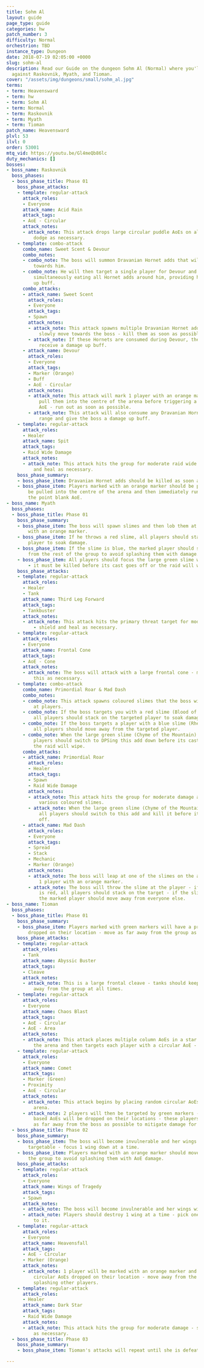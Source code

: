 ```yaml
---
title: Sohm Al
layout: guide
page_type: guide
categories: hw
patch_number: 3
difficulty: Normal
orchestrion: TBD
instance_type: Dungeon
date: 2018-07-19 02:05:00 +0000
slug: sohm-al
description: Read our Guide on the dungeon Sohm Al (Normal) where you'll face off
  against Raskovnik, Myath, and Tioman.
cover: "/assets/img/dungeons/small/sohm_al.jpg"
terms:
- term: Heavensward
- term: hw
- term: Sohm Al
- term: Normal
- term: Raskovnik
- term: Myath
- term: Tioman
patch_name: Heavensward
plvl: 53
ilvl: 0
order: 53001
mtq_vid: https://youtu.be/Gl4meQb86lc
duty_mechanics: []
bosses:
- boss_name: Raskovnik
  boss_phases:
  - boss_phase_title: Phase 01
    boss_phase_attacks:
    - template: regular-attack
      attack_roles:
      - Everyone
      attack_name: Acid Rain
      attack_tags:
      - AoE - Circular
      attack_notes:
      - attack_note: This attack drops large circular puddle AoEs on all players -
          dodge as necessary.
    - template: combo-attack
      combo_name: Sweet Scent & Devour
      combo_notes:
      - combo_note: The boss will summon Dravanian Hornet adds that will slowly move
          towards him.
      - combo_note: He will then target a single player for Devour and pull them in,
          simultaneously eating all Hornet adds around him, providing him with a damage
          up buff.
      combo_attacks:
      - attack_name: Sweet Scent
        attack_roles:
        - Everyone
        attack_tags:
        - Spawn
        attack_notes:
        - attack_note: This attack spawns multiple Dravanian Hornet adds that will
            slowly move towards the boss - kill them as soon as possible.
        - attack_note: If these Hornets are consumed during Devour, the boss will
            receive a damage up buff.
      - attack_name: Devour
        attack_roles:
        - Everyone
        attack_tags:
        - Marker (Orange)
        - Buff
        - AoE - Circular
        attack_notes:
        - attack_note: This attack will mark 1 player with an orange marker and then
            pull them into the centre of the arena before triggering a point blank
            AoE - run out as soon as possible.
        - attack_note: This attack will also consume any Dravanian Hornet adds within
            range and give the boss a damage up buff.
    - template: regular-attack
      attack_roles:
      - Healer
      attack_name: Spit
      attack_tags:
      - Raid Wide Damage
      attack_notes:
      - attack_note: This attack hits the group for moderate raid wide damage - shield
          and heal as necessary.
    boss_phase_summary:
    - boss_phase_item: Dravanian Hornet adds should be killed as soon as possible.
    - boss_phase_item: Players marked with an orange marker should be prepared to
        be pulled into the centre of the arena and then immediately run out to avoid
        the point blank AoE.
- boss_name: Myath
  boss_phases:
  - boss_phase_title: Phase 01
    boss_phase_summary:
    - boss_phase_item: The boss will spawn slimes and then lob them at a player marked
        with an orange marker.
    - boss_phase_item: If he throws a red slime, all players should stack on the marked
        player to soak damage.
    - boss_phase_item: If the slime is blue, the marked player should spread away
        from the rest of the group to avoid splashing them with damage.
    - boss_phase_item: All players should focus the large green slime when it spawns
        - it must be killed before its cast goes off or the raid will wipe.
    boss_phase_attacks:
    - template: regular-attack
      attack_roles:
      - Healer
      - Tank
      attack_name: Third Leg Forward
      attack_tags:
      - Tankbuster
      attack_notes:
      - attack_note: This attack hits the primary threat target for moderate damage
          - shield and heal as necessary.
    - template: regular-attack
      attack_roles:
      - Everyone
      attack_name: Frontal Cone
      attack_tags:
      - AoE - Cone
      attack_notes:
      - attack_note: The boss will attack with a large frontal cone - move out of
          this as necessary.
    - template: combo-attack
      combo_name: Primordial Roar & Mad Dash
      combo_notes:
      - combo_note: This attack spawns coloured slimes that the boss will then hurl
          at players.
      - combo_note: If the boss targets you with a red slime (Blood of the Mountain)
          all players should stack on the targeted player to soak damage.
      - combo_note: If the boss targets a player with a blue slime (Rheum of the Mountain)
          all players should move away from the targeted player.
      - combo_note: When the large green slime (Chyme of the Mountain) spawns, all
          players should switch to DPSing this add down before its cast goes off or
          the raid will wipe.
      combo_attacks:
      - attack_name: Primordial Roar
        attack_roles:
        - Healer
        attack_tags:
        - Spawn
        - Raid Wide Damage
        attack_notes:
        - attack_note: This attack hits the group for moderate damage and then spawns
            various coloured slimes.
        - attack_note: When the large green slime (Chyme of the Mountain) spawns,
            all players should switch to this add and kill it before its cast goes
            off.
      - attack_name: Mad Dash
        attack_roles:
        - Everyone
        attack_tags:
        - Spread
        - Stack
        - Mechanic
        - Marker (Orange)
        attack_notes:
        - attack_note: The boss will leap at one of the slimes on the arena and target
            1 player with an orange marker.
        - attack_note: The boss will throw the slime at the player - if the slime
            is red, all players should stack on the target - if the slime is blue,
            the marked player should move away from everyone else.
- boss_name: Tioman
  boss_phases:
  - boss_phase_title: Phase 01
    boss_phase_summary:
    - boss_phase_item: Players marked with green markers will have a proximity AoE
        dropped on their location - move as far away from the group as possible.
    boss_phase_attacks:
    - template: regular-attack
      attack_roles:
      - Tank
      attack_name: Abyssic Buster
      attack_tags:
      - Cleave
      attack_notes:
      - attack_note: This is a large frontal cleave - tanks should keep the boss facing
          away from the group at all times.
    - template: regular-attack
      attack_roles:
      - Everyone
      attack_name: Chaos Blast
      attack_tags:
      - AoE - Circular
      - AoE - Area
      attack_notes:
      - attack_note: This attack places multiple column AoEs in a star pattern on
          the arena and then targets each player with a circular AoE - dodge as necessary.
    - template: regular-attack
      attack_roles:
      - Everyone
      attack_name: Comet
      attack_tags:
      - Marker (Green)
      - Proximity
      - AoE - Circular
      attack_notes:
      - attack_note: This attack begins by placing random circular AoEs around the
          arena.
      - attack_note: 2 players will then be targeted by green markers - proximity
          based AoEs will be dropped on their locations - these players should move
          as far away from the boss as possible to mitigate damage for everyone else.
  - boss_phase_title: Phase 02
    boss_phase_summary:
    - boss_phase_item: The boss will become invulnerable and her wings will become
        targetable - focus 1 wing down at a time.
    - boss_phase_item: Players marked with an orange marker should move away from
        the group to avoid splashing them with AoE damage.
    boss_phase_attacks:
    - template: regular-attack
      attack_roles:
      - Everyone
      attack_name: Wings of Tragedy
      attack_tags:
      - Spawn
      attack_notes:
      - attack_note: The boss will become invulnerable and her wings will become targetable.
      - attack_note: Players should destroy 1 wing at a time - pick one and stick
          to it.
    - template: regular-attack
      attack_roles:
      - Everyone
      attack_name: Heavensfall
      attack_tags:
      - AoE - Circular
      - Marker (Orange)
      attack_notes:
      - attack_note: 1 player will be marked with an orange marker and have multiple
          circular AoEs dropped on their location - move away from the group to avoid
          splashing other players.
    - template: regular-attack
      attack_roles:
      - Healer
      attack_name: Dark Star
      attack_tags:
      - Raid Wide Damage
      attack_notes:
      - attack_note: This attack hits the group for moderate damage - shield and heal
          as necessary.
  - boss_phase_title: Phase 03
    boss_phase_summary:
    - boss_phase_item: Tioman's attacks will repeat until she is defeated.

---
```


